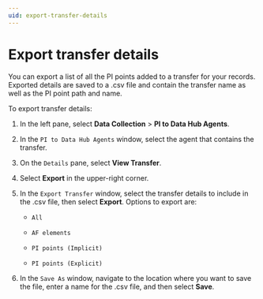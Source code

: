 ```yaml
---
uid: export-transfer-details
---
```


# Export transfer details

You can export a list of all the PI points added to a transfer for your records. Exported details are saved to a .csv file and contain the transfer name as well as the PI point path and name.

To export transfer details:

1. In the left pane, select **Data Collection** > **PI to Data Hub Agents**.

1. In the `PI to Data Hub Agents` window, select the agent that contains the transfer.
 
1. On the `Details` pane, select **View Transfer**.

1. Select **Export** in the upper-right corner.

1. In the `Export Transfer` window, select the transfer details to include in the .csv file, then select **Export**. Options to export are:

   - `All`

   - `AF elements`

   - `PI points (Implicit)`

   - `PI points (Explicit)`
   
1. In the `Save As` window, navigate to the location where you want to save the file, enter a name for the .csv file, and then select **Save**.
